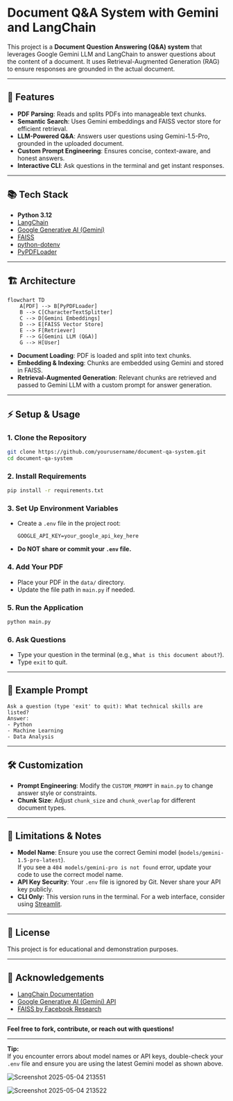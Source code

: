 # Document Q&A System with Gemini and LangChain

This project is a **Document Question Answering (Q&A) system** that leverages Google Gemini LLM and LangChain to answer questions about the content of a document. It uses Retrieval-Augmented Generation (RAG) to ensure responses are grounded in the actual document.

---

## 🚀 Features

- **PDF Parsing**: Reads and splits PDFs into manageable text chunks.
- **Semantic Search**: Uses Gemini embeddings and FAISS vector store for efficient retrieval.
- **LLM-Powered Q&A**: Answers user questions using Gemini-1.5-Pro, grounded in the uploaded document.
- **Custom Prompt Engineering**: Ensures concise, context-aware, and honest answers.
- **Interactive CLI**: Ask questions in the terminal and get instant responses.

---

## 📚 Tech Stack

- **Python 3.12**
- [LangChain](https://python.langchain.com/)
- [Google Generative AI (Gemini)](https://ai.google.dev/)
- [FAISS](https://github.com/facebookresearch/faiss)
- [python-dotenv](https://pypi.org/project/python-dotenv/)
- [PyPDFLoader](https://python.langchain.com/docs/integrations/document_loaders/pdf)

---

## 🏗️ Architecture

```mermaid
flowchart TD
    A[PDF] --> B[PyPDFLoader]
    B --> C[CharacterTextSplitter]
    C --> D[Gemini Embeddings]
    D --> E[FAISS Vector Store]
    E --> F[Retriever]
    F --> G[Gemini LLM (Q&A)]
    G --> H[User]
```

- **Document Loading**: PDF is loaded and split into text chunks.
- **Embedding & Indexing**: Chunks are embedded using Gemini and stored in FAISS.
- **Retrieval-Augmented Generation**: Relevant chunks are retrieved and passed to Gemini LLM with a custom prompt for answer generation.

---

## ⚡️ Setup & Usage

### 1. Clone the Repository

```bash
git clone https://github.com/yourusername/document-qa-system.git
cd document-qa-system
```

### 2. Install Requirements

```bash
pip install -r requirements.txt
```

### 3. Set Up Environment Variables

- Create a `.env` file in the project root:
  ```
  GOOGLE_API_KEY=your_google_api_key_here
  ```
- **Do NOT share or commit your `.env` file.**

### 4. Add Your PDF

- Place your PDF in the `data/` directory.
- Update the file path in `main.py` if needed.

### 5. Run the Application

```bash
python main.py
```

### 6. Ask Questions

- Type your question in the terminal (e.g., `What is this document about?`).
- Type `exit` to quit.

---

## 📝 Example Prompt

```
Ask a question (type 'exit' to quit): What technical skills are listed?
Answer:
- Python
- Machine Learning
- Data Analysis
```

---

## 🛠️ Customization

- **Prompt Engineering**: Modify the `CUSTOM_PROMPT` in `main.py` to change answer style or constraints.
- **Chunk Size**: Adjust `chunk_size` and `chunk_overlap` for different document types.

---

## 🧩 Limitations & Notes

- **Model Name**: Ensure you use the correct Gemini model (`models/gemini-1.5-pro-latest`).  
  If you see a `404 models/gemini-pro is not found` error, update your code to use the correct model name.
- **API Key Security**: Your `.env` file is ignored by Git. Never share your API key publicly.
- **CLI Only**: This version runs in the terminal. For a web interface, consider using [Streamlit](https://streamlit.io/).

---

## 📄 License

This project is for educational and demonstration purposes.

---

## 🙏 Acknowledgements

- [LangChain Documentation](https://python.langchain.com/docs/)
- [Google Generative AI (Gemini) API](https://ai.google.dev/)
- [FAISS by Facebook Research](https://github.com/facebookresearch/faiss)

---

**Feel free to fork, contribute, or reach out with questions!**

---

**Tip:**  
If you encounter errors about model names or API keys, double-check your `.env` file and ensure you are using the latest Gemini model as shown above.

![Screenshot 2025-05-04 213551](https://github.com/user-attachments/assets/4c727930-6d8b-4bbb-a601-43bb500e8d81)

![Screenshot 2025-05-04 213522](https://github.com/user-attachments/assets/4e04804b-92be-43a7-b0a0-25ee24391a63)

